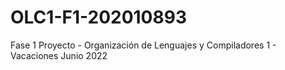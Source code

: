 # OLC1-F1-202010893
Fase 1 Proyecto - Organización de Lenguajes y Compiladores 1 - Vacaciones Junio 2022
